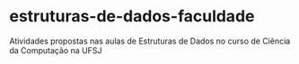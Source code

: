 # estruturas-de-dados-faculdade
Atividades propostas nas aulas de Estruturas de Dados no curso de Ciência da Computação na UFSJ
